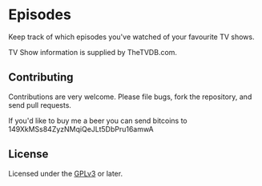 # Episodes

Keep track of which episodes you've watched of your favourite TV shows.

TV Show information is supplied by TheTVDB.com.

## Contributing

Contributions are very welcome. Please file bugs, fork the repository, and send pull requests.

If you'd like to buy me a beer you can send bitcoins to 149XkMSs84ZyzNMqiQeJLt5DbPru16amwA

## License

Licensed under the [GPLv3](http://www.gnu.org/licenses/gpl-3.0.txt) or later.
